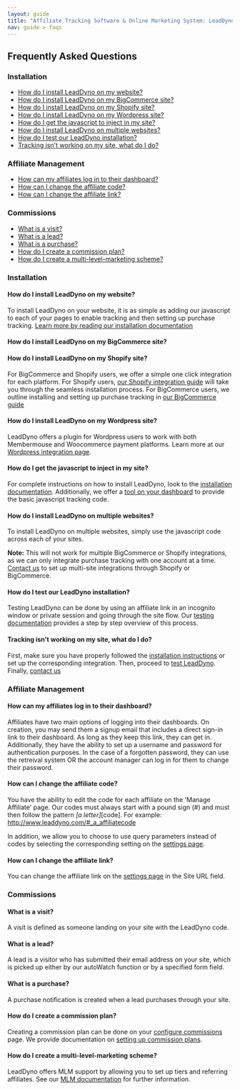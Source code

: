 ```yaml
---
layout: guide
title: "Affiliate Tracking Software & Online Marketing System: LeadDyno"
nav: guide > faqs 
---
```


## Frequently Asked Questions

### Installation
* [How do I install LeadDyno on my website?](#install) 
* [How do I install LeadDyno on my BigCommerce site?](#install_bc) 
* [How do I install LeadDyno on my Shopify site?](#install_shopify) 
* [How do I install LeadDyno on my Wordpress site?](#install_wp)
* [How do I get the javascript to inject in my site?](#js_inject)
* [How do I install LeadDyno on multiple websites?](#multisite)
* [How do I test our LeadDyno installation?](#testing)
* [Tracking isn't working on my site, what do I do?](#tracking)

### Affiliate Management
* [How can my affiliates log in to their dashboard?](#affiliate_login)
* [How can I change the affiliate code?](#affiliate_code)
* [How can I change the affiliate link? ](#affilate_link)


### Commissions
* [What is a visit?](#visit)
* [What is a lead?](#lead)
* [What is a purchase?](#purchase)
* [How do I create a commission plan?](#commission_plan)
* [How do I create a multi-level-marketing scheme?](#mlm)

### Installation
<a class="docs-anchor" id='install'> </a>
#### How do I install LeadDyno on my website?

To install LeadDyno on your website, it is as simple as adding our javascript to each of your pages to enable tracking and then setting up purchase tracking. [Learn more by reading our installation documentation](installation.html) 

<a class="docs-anchor" id='install_bc'> </a>
<a class="docs-anchor" id='install_shopify'> </a>
#### How do I install LeadDyno on my BigCommerce site? 
#### How do I install LeadDyno on my Shopify site? 
  
For BigCommerce and Shopify users, we offer a simple one click integration for each platform. For Shopify users, [our Shopify integration guide](shopify-integration-guide.html) will take you through the seamless installation process. For BigCommerce users, we outline installing and setting up purchase tracking in [our BigCommerce guide](bigcommerce-integration-guide.html)

<a class="docs-anchor" id='install_wp'> </a>
#### How do I install LeadDyno on my Wordpress site? 

LeadDyno offers a plugin for Wordpress users to work with both Membermouse and Woocommerce payment platforms. Learn more at our [Wordpress integration page](http://www.leaddyno.com/wordpress-affiiate-plugin/).

<a class="docs-anchor" id='js_inject'> </a>
#### How do I get the javascript to inject in my site? 

For complete instructions on how to install LeadDyno, look to the [installation documentation](installation.html). Additionally, we offer a [tool on your dashboard](https://app.leaddyno.com/tools) to provide the basic javascript tracking code.

<a class="docs-anchor" id='multisite'> </a>
#### How do I install LeadDyno on multiple websites? 

To install LeadDyno on multiple websites, simply use the javascript code across each of your sites. 

**Note:** This will not work for multiple BigCommerce or Shopify integrations, as we can only integrate purchase tracking with one account at a time. [Contact us](http://www.leaddyno.com/contact/) to set up multi-site integrations through Shopify or BigCommerce.

<a class="docs-anchor" id='testing'> </a>
#### How do I test our LeadDyno installation? 

Testing LeadDyno can be done by using an affiliate link in an incognito window or private session and going through the site flow. Our [testing documentation](testing.html) provides a step by step overview of this process. 

<a class="docs-anchor" id='tracking'> </a>
#### Tracking isn't working on my site, what do I do? 

First, make sure you have properly followed the [installation instructions](installation.html) or set up the corresponding integration. Then, proceed to [test LeadDyno](testing.html). Finally, [contact us](http://www.leaddyno.com/contact/)

### Affiliate Management
<a class="docs-anchor" id='affiliate_login'> </a>
#### How can my affiliates log in to their dashboard? 

Affiliates have two main options of logging into their dashboards. On creation, you may send them a signup email that includes a direct sign-in link to their dashboard. As long as they keep this link, they can get in. Additionally, they have the ability to set up a username and password for authentication purposes. In the case of a forgotten password, they can use the retreival system OR the account manager can log in for them to change their password.

<a class="docs-anchor" id='affiliate_code'> </a>
#### How can I change the affiliate code? 

You have the ability to edit the code for each affiliate on the 'Manage Affiliate' page. Our codes must always start with a pound sign (#) and must then follow the pattern _[a letter]_[code]. For example: http://www.leaddyno.com/#_a_affiliatecode 

In addition, we allow you to choose to use query parameters instead of codes by selecting the corresponding setting on the [settings page](https://app.leaddyno.com/settings/account).

<a class="docs-anchor" id="affiliate_link"> </a>
#### How can I change the affiliate link?

You can change the affiliate link on the [settings page](https://app.leaddyno.com/settings/account) in the Site URL field.

### Commissions

<a class="docs-anchor" id="visit"> </a>
#### What is a visit?

A visit is defined as someone landing on your site with the LeadDyno code. 

<a class="docs-anchor" id="lead"> </a>
#### What is a lead?

A lead is a visitor who has submitted their email address on your site, which is picked up either by our autoWatch function or by a specified form field.

<a class="docs-anchor" id="purchase"> </a>
#### What is a purchase?

A purchase notification is created when a lead purchases through your site. 

<a class="docs-anchor" id="commission_plan"> </a>
#### How do I create a commission plan?

Creating a commission plan can be done on your [configure commissions](https://app.leaddyno.com/plans) page. We provide documentation on [setting up commission plans](affiliate-compensation-plan.html).

<a class="docs-anchor" id="mlm"> </a>
#### How do I create a multi-level-marketing scheme?

LeadDyno offers MLM support by allowing you to set up tiers and referring affiliates. See our [MLM documentation](mlm-setup.html) for further information.


